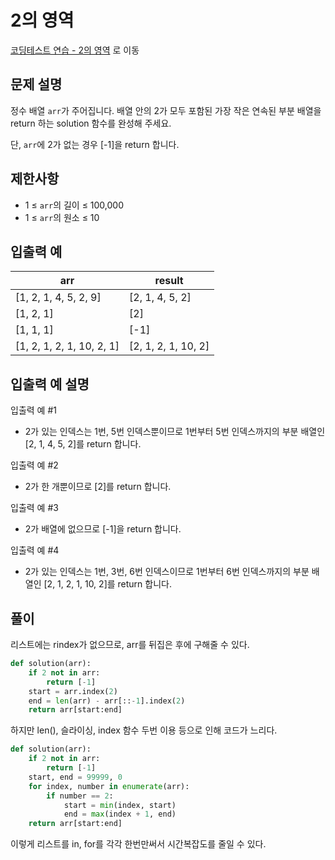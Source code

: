 # 2의 영역

[코딩테스트 연습 - 2의 영역][1] 로 이동

## 문제 설명

정수 배열 `arr`가 주어집니다. 배열 안의 2가 모두 포함된 가장 작은 연속된 부분 배열을 return 하는 solution 함수를 완성해 주세요.

단, `arr`에 2가 없는 경우 [-1]을 return 합니다.

## 제한사항

- 1 ≤ `arr`의 길이 ≤ 100,000
- 1 ≤ `arr`의 원소 ≤ 10

## 입출력 예

| arr                       | result              |
| ------------------------- | ------------------- |
| [1, 2, 1, 4, 5, 2, 9]     | [2, 1, 4, 5, 2]     |
| [1, 2, 1]                 | [2]                 |
| [1, 1, 1]                 | [-1]                |
| [1, 2, 1, 2, 1, 10, 2, 1] | [2, 1, 2, 1, 10, 2] |

## 입출력 예 설명

입출력 예 #1

- 2가 있는 인덱스는 1번, 5번 인덱스뿐이므로 1번부터 5번 인덱스까지의 부분 배열인 [2, 1, 4, 5, 2]를 return 합니다.

입출력 예 #2

- 2가 한 개뿐이므로 [2]를 return 합니다.

입출력 예 #3

- 2가 배열에 없으므로 [-1]을 return 합니다.

입출력 예 #4

- 2가 있는 인덱스는 1번, 3번, 6번 인덱스이므로 1번부터 6번 인덱스까지의 부분 배열인 [2, 1, 2, 1, 10, 2]를 return 합니다.

## 풀이

리스트에는 rindex가 없으므로, arr를 뒤집은 후에 구해줄 수 있다.

```python
def solution(arr):
    if 2 not in arr:
        return [-1]
    start = arr.index(2)
    end = len(arr) - arr[::-1].index(2)
    return arr[start:end]
```

하지만 len(), 슬라이싱, index 함수 두번 이용 등으로 인해 코드가 느리다.

```python
def solution(arr):
    if 2 not in arr:
        return [-1]
    start, end = 99999, 0
    for index, number in enumerate(arr):
        if number == 2:
            start = min(index, start)
            end = max(index + 1, end)
    return arr[start:end]
```

이렇게 리스트를 in, for를 각각 한번만써서 시간복잡도를 줄일 수 있다.

[1]: https://school.programmers.co.kr/learn/courses/30/lessons/181894
